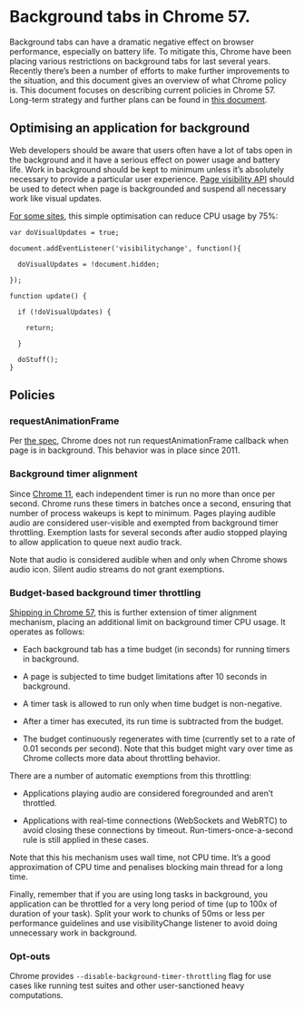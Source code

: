 # Background tabs in Chrome 57.

Background tabs can have a dramatic negative effect on browser performance, especially on battery life. To mitigate this, Chrome have been placing various restrictions on background tabs for last several years. Recently there’s been a number of efforts to make further improvements to the situation, and this document gives an overview of what Chrome policy is. This document focuses on describing current policies in Chrome 57. Long-term strategy and further plans can be found in [this document](https://docs.google.com/document/d/1FCcMdUDl25RCnzfAbKOur5yVACCjS1EV4PUvlPRQ-9w/edit).

## Optimising an application for background

Web developers should be aware that users often have a lot of tabs open in the background and it have a serious effect on power usage and battery life. Work in background should be kept to minimum unless it’s absolutely necessary to provide a particular user experience. [Page visibility API](https://developer.mozilla.org/en-US/docs/Web/Events/visibilitychange) should be used to detect when page is backgrounded and suspend all necessary work like visual updates.

[For some sites](https://twitter.com/cryptowat_ch/status/817502626896089090), this simple optimisation can reduce CPU usage by 75%: 

```
var doVisualUpdates = true;

document.addEventListener('visibilitychange', function(){

  doVisualUpdates = !document.hidden;

});

function update() {

  if (!doVisualUpdates) {

    return;

  }

  doStuff();}
```

## Policies

### requestAnimationFrame

Per [the spec](https://developer.mozilla.org/en-US/docs/Web/API/window/requestAnimationFrame), Chrome does not run requestAnimationFrame callback when page is in background. This behavior was in place since 2011.

### Background timer alignment

Since [Chrome 11](https://blog.chromium.org/2011/03/getting-smoother-animated-web-content.html), each independent timer is run no more than once per second. Chrome runs these timers in batches once a second, ensuring that number of process wakeups is kept to minimum. Pages playing audible audio are considered user-visible and exempted from background timer throttling. Exemption lasts for several seconds after audio stopped playing to allow application to queue next audio track.

Note that audio is considered audible when and only when Chrome shows audio icon. Silent audio streams do not grant exemptions.

### Budget-based background timer throttling

[Shipping in Chrome 57](https://www.chromestatus.com/feature/6172836527865856), this is further extension of timer alignment mechanism, placing an additional limit on background timer CPU usage. It operates as follows:

* Each background tab has a time budget (in seconds) for running timers in background.

* A page is subjected to time budget limitations after 10 seconds in background.

* A timer task is allowed to run only when time budget is non-negative.

* After a timer has executed, its run time is subtracted from the budget.

* The budget continuously regenerates with time (currently set to a rate of  0.01 seconds per second). Note that this budget might vary over time as Chrome collects more data about throttling behavior.

There are a number of automatic exemptions from this throttling:

* Applications playing audio are considered foregrounded and aren’t throttled. 

* Applications with real-time connections (WebSockets and WebRTC) to avoid closing these connections by timeout. Run-timers-once-a-second rule is still applied in these cases.

Note that this his mechanism uses wall time, not CPU time. It’s a good approximation of CPU time and penalises blocking main thread for a long time.

Finally, remember that if you are using long tasks in background, you application can be throttled for a very long period of time (up to 100x of duration of your task). Split your work to chunks of 50ms or less per performance guidelines and use visibilityChange listener to avoid doing unnecessary work in background.

### Opt-outs

Chrome provides `--disable-background-timer-throttling` flag for use cases like running test suites and other user-sanctioned heavy computations.

